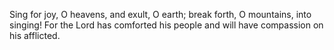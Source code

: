 Sing for joy, O heavens, and exult, O earth; break forth, O mountains, into singing! For the Lord has comforted his people and will have compassion on his afflicted.
